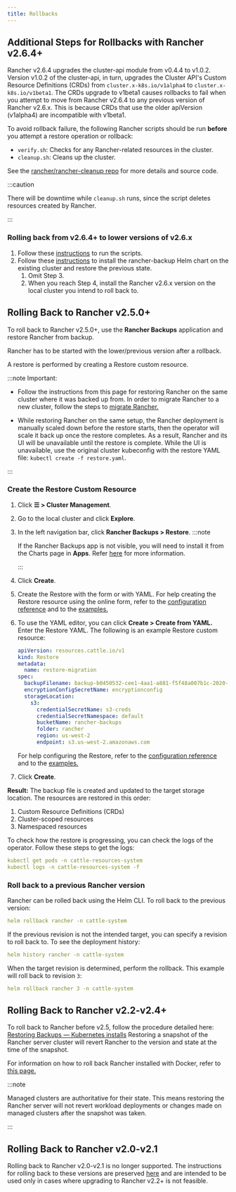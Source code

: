 ```yaml
---
title: Rollbacks
---
```


<head>
  <link rel="canonical" href="https://ranchermanager.docs.rancher.com/getting-started/installation-and-upgrade/install-upgrade-on-a-kubernetes-cluster/rollbacks"/>
</head>

## Additional Steps for Rollbacks with Rancher v2.6.4+

Rancher v2.6.4 upgrades the cluster-api module from v0.4.4 to v1.0.2. Version v1.0.2 of the cluster-api, in turn, upgrades the Cluster API's  Custom Resource Definitions (CRDs) from `cluster.x-k8s.io/v1alpha4` to `cluster.x-k8s.io/v1beta1`. The CRDs upgrade to v1beta1 causes rollbacks to fail when you attempt to move from Rancher v2.6.4 to any previous version of Rancher v2.6.x. This is because CRDs that use the older apiVersion (v1alpha4) are incompatible with v1beta1.

To avoid rollback failure, the following Rancher scripts should be run **before** you attempt a restore operation or rollback:

* `verify.sh`:  Checks for any Rancher-related resources in the cluster.
*  `cleanup.sh`: Cleans up the cluster.

See the [rancher/rancher-cleanup repo](https://github.com/rancher/rancher-cleanup) for more details and source code.

:::caution

 There will be downtime while `cleanup.sh` runs, since the script deletes resources created by Rancher.

:::

### Rolling back from v2.6.4+ to lower versions of v2.6.x

1. Follow these [instructions](https://github.com/rancher/rancher-cleanup/blob/main/README.md) to run the scripts.
1. Follow these [instructions](../../../how-to-guides/new-user-guides/backup-restore-and-disaster-recovery/migrate-rancher-to-new-cluster.md) to install the rancher-backup Helm chart on the existing cluster and restore the previous state.
    1. Omit Step 3.
    1. When you reach Step 4, install the Rancher v2.6.x version on the local cluster you intend to roll back to.

## Rolling Back to Rancher v2.5.0+

To roll back to Rancher v2.5.0+, use the **Rancher Backups** application and restore Rancher from backup.

Rancher has to be started with the lower/previous version after a rollback.

A restore is performed by creating a Restore custom resource.

:::note Important:

* Follow the instructions from this page for restoring Rancher on the same cluster where it was backed up from. In order to migrate Rancher to a new cluster, follow the steps to [migrate Rancher.](../../../how-to-guides/new-user-guides/backup-restore-and-disaster-recovery/migrate-rancher-to-new-cluster.md)

* While restoring Rancher on the same setup, the Rancher deployment is manually scaled down before the restore starts, then the operator will scale it back up once the restore completes. As a result, Rancher and its UI will be unavailable until the restore is complete. While the UI is unavailable, use the original cluster kubeconfig with the restore YAML file: `kubectl create -f restore.yaml`.

:::

### Create the Restore Custom Resource

1. Click **☰ > Cluster Management**.
1. Go to the local cluster and click **Explore**.
1. In the left navigation bar, click **Rancher Backups > Restore**.
    :::note

    If the Rancher Backups app is not visible, you will need to install it from the Charts page in **Apps**. Refer [here](../../../pages-for-subheaders/helm-charts-in-rancher.md#charts) for more information.

    :::

1. Click **Create**.
1. Create the Restore with the form or with YAML. For help creating the Restore resource using the online form, refer to the [configuration reference](../../../reference-guides/backup-restore-configuration/restore-configuration.md) and to the [examples.](../../../reference-guides/backup-restore-configuration/examples.md)
1. To use the YAML editor, you can click **Create > Create from YAML.** Enter the Restore YAML. The following is an example Restore custom resource:

    ```yaml
    apiVersion: resources.cattle.io/v1
    kind: Restore
    metadata:
      name: restore-migration
    spec:
      backupFilename: backup-b0450532-cee1-4aa1-a881-f5f48a007b1c-2020-09-15T07-27-09Z.tar.gz
      encryptionConfigSecretName: encryptionconfig
      storageLocation:
        s3:
          credentialSecretName: s3-creds
          credentialSecretNamespace: default
          bucketName: rancher-backups
          folder: rancher
          region: us-west-2
          endpoint: s3.us-west-2.amazonaws.com
    ```
    For help configuring the Restore, refer to the [configuration reference](../../../reference-guides/backup-restore-configuration/restore-configuration.md) and to the [examples.](../../../reference-guides/backup-restore-configuration/examples.md)

1. Click **Create**.

**Result:** The backup file is created and updated to the target storage location. The resources are restored in this order:

1. Custom Resource Definitions (CRDs)
2. Cluster-scoped resources
3. Namespaced resources

To check how the restore is progressing, you can check the logs of the operator. Follow these steps to get the logs:

```yaml
kubectl get pods -n cattle-resources-system
kubectl logs -n cattle-resources-system -f
```

### Roll back to a previous Rancher version

Rancher can be rolled back using the Helm CLI. To roll back to the previous version:

```yaml
helm rollback rancher -n cattle-system
```

If the previous revision is not the intended target, you can specify a revision to roll back to. To see the deployment history:

```yaml
helm history rancher -n cattle-system
```

When the target revision is determined, perform the rollback. This example will roll back to revision `3`:

```yaml
helm rollback rancher 3 -n cattle-system
```

## Rolling Back to Rancher v2.2-v2.4+

To roll back to Rancher before v2.5, follow the procedure detailed here: [Restoring Backups — Kubernetes installs](/versioned_docs/version-2.0-2.4/how-to-guides/new-user-guides/backup-restore-and-disaster-recovery/restore-rancher-launched-kubernetes-clusters-from-backup.md) Restoring a snapshot of the Rancher server cluster will revert Rancher to the version and state at the time of the snapshot.

For information on how to roll back Rancher installed with Docker, refer to [this page.](../other-installation-methods/rancher-on-a-single-node-with-docker/roll-back-docker-installed-rancher.md)

:::note

Managed clusters are authoritative for their state. This means restoring the Rancher server will not revert workload deployments or changes made on managed clusters after the snapshot was taken.

:::

## Rolling Back to Rancher v2.0-v2.1

Rolling back to Rancher v2.0-v2.1 is no longer supported. The instructions for rolling back to these versions are preserved [here](/versioned_docs/version-2.0-2.4/how-to-guides/new-user-guides/backup-restore-and-disaster-recovery/restore-rancher-launched-kubernetes-clusters-from-backup/roll-back-to-v2.0-v2.1.md) and are intended to be used only in cases where upgrading to Rancher v2.2+ is not feasible.
